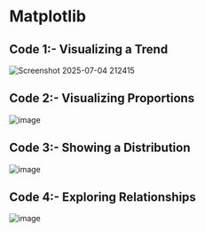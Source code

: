 # Matplotlib
## Code 1:- Visualizing a Trend
![Screenshot 2025-07-04 212415](https://github.com/user-attachments/assets/5da2f238-d683-4fb7-b047-aeb3ce665549)

## Code 2:- Visualizing Proportions
![image](https://github.com/user-attachments/assets/2c830b11-0370-442f-97fb-7d6f905c6d92)

## Code 3:- Showing a Distribution
![image](https://github.com/user-attachments/assets/e2c6f383-6988-4c54-9033-0c8e9c96c590)

## Code 4:- Exploring Relationships
 ![image](https://github.com/user-attachments/assets/f0698c3b-41a8-42a5-a4e6-1813c0062e48)

